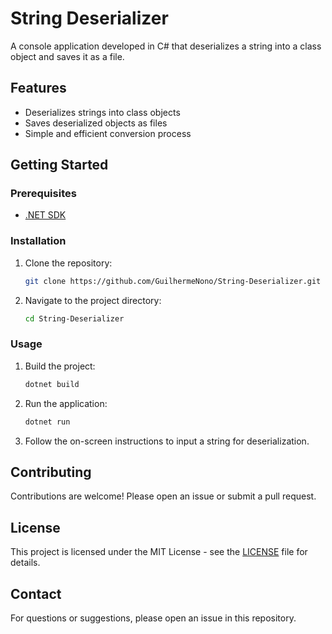 # String Deserializer

A console application developed in C# that deserializes a string into a class object and saves it as a file.

## Features
- Deserializes strings into class objects
- Saves deserialized objects as files
- Simple and efficient conversion process

## Getting Started

### Prerequisites
- [.NET SDK](https://dotnet.microsoft.com/download)

### Installation
1. Clone the repository:
   ```bash
   git clone https://github.com/GuilhermeNono/String-Deserializer.git
   ```
2. Navigate to the project directory:
   ```bash
   cd String-Deserializer
   ```

### Usage
1. Build the project:
   ```bash
   dotnet build
   ```
2. Run the application:
   ```bash
   dotnet run
   ```
3. Follow the on-screen instructions to input a string for deserialization.

## Contributing
Contributions are welcome! Please open an issue or submit a pull request.

## License
This project is licensed under the MIT License - see the [LICENSE](LICENSE) file for details.

## Contact
For questions or suggestions, please open an issue in this repository.
